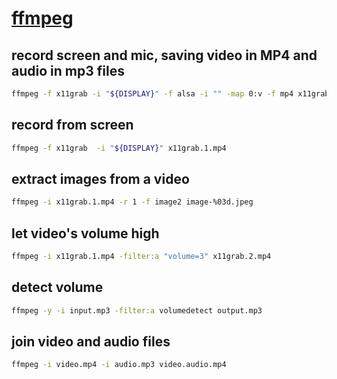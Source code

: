 # [ffmpeg]()

## record screen and mic, saving video in MP4 and audio in mp3 files

```sh
ffmpeg -f x11grab -i "${DISPLAY}" -f alsa -i "" -map 0:v -f mp4 x11grab.1.mp4 -map 1:a -f mp3 alsa.1.mp3 
```

## record from screen

```sh
ffmpeg -f x11grab  -i "${DISPLAY}" x11grab.1.mp4
```

## extract images from a video

```sh
ffmpeg -i x11grab.1.mp4 -r 1 -f image2 image-%03d.jpeg
```

## let video's volume high

```sh
ffmpeg -i x11grab.1.mp4 -filter:a "volume=3" x11grab.2.mp4
```

## detect volume

```sh
ffmpeg -y -i input.mp3 -filter:a volumedetect output.mp3 
```

## join video and audio files

```sh
ffmpeg -i video.mp4 -i audio.mp3 video.audio.mp4
```
